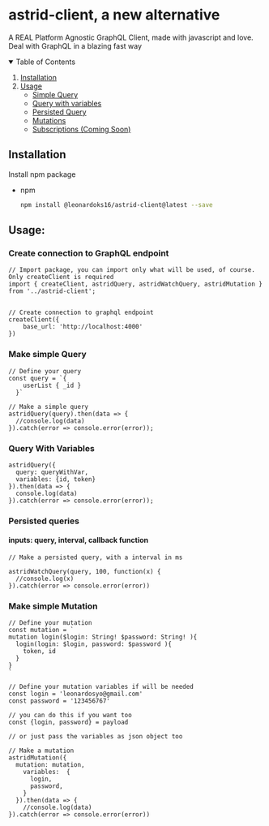 # astrid-client, a new alternative
A REAL Platform Agnostic GraphQL Client, made with javascript and love.
Deal with GraphQL in a blazing fast way


<!-- TABLE OF CONTENTS -->
<details open="open">
  <summary>Table of Contents</summary>
  <ol>
    <li>
      <a href="#install">Installation</a>
    </li>
    <li>
      <a href="#usage">Usage</a>
      <ul>
        <li><a href="#query">Simple Query</a></li>
        <li><a href="#query-var">Query with variables</a></li>
        <li><a href="#quer-per">Persisted Query</a></li>
        <li><a href="#mutation">Mutations</a></li>
        <li><a href="#built-with">Subscriptions (Coming Soon)</a></li>
      </ul>
    </li>
  </ol>
</details>

## Installation
Install npm package
* npm
  ```sh
  npm install @leonardoks16/astrid-client@latest --save
  ```
<!-- usage -->
## Usage:
### Create connection to GraphQL endpoint

```
// Import package, you can import only what will be used, of course. Only createClient is required
import { createClient, astridQuery, astridWatchQuery, astridMutation } from '../astrid-client';


// Create connection to graphql endpoint
createClient({
    base_url: 'http://localhost:4000'
})
```

### Make simple Query
```
// Define your query
const query = `{
    userList { _id }
  }`
  
// Make a simple query
astridQuery(query).then(data => {
  //console.log(data)
}).catch(error => console.error(error));
```
### Query With Variables 
```
astridQuery({
  query: queryWithVar,
  variables: {id, token}
}).then(data => {
  console.log(data)
}).catch(error => console.error(error));
```

### Persisted queries

#### inputs: query, interval, callback function

```
// Make a persisted query, with a interval in ms

astridWatchQuery(query, 100, function(x) {
  //console.log(x)
}).catch(error => console.error(error))
```

### Make simple Mutation
```
// Define your mutation
const mutation = `
mutation login($login: String! $password: String! ){
  login(login: $login, password: $password ){
    token, id
  }
}
`

// Define your mutation variables if will be needed
const login = 'leonardosyo@gmail.com'
const password = '123456767'

// you can do this if you want too
const {login, password} = payload

// or just pass the variables as json object too

// Make a mutation
astridMutation({
  mutation: mutation,
    variables:  {
      login,
      password,
    }
  }).then(data => {
    //console.log(data)
}).catch(error => console.error(error))
```



